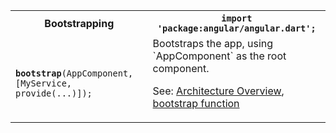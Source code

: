 <table id="bootstrapping">
<tr>
  <th>Bootstrapping</th>
  <th>
    <code>import 'package:angular/angular.dart';</code>
  </th>
</tr>
<tr>
  <td class="nowrap"><code class="prettyprint lang-dart">
    <b>bootstrap</b>(AppComponent, [MyService, provide(...)]);
  </code></td>
  <td markdown="1">
  Bootstraps the app, using `AppComponent` as the root component.

  See: [Architecture Overview](/angular/guide/architecture),
  [bootstrap function](/angular/api/angular.platform.browser/bootstrap)
  </td>
</tr>
</table>
